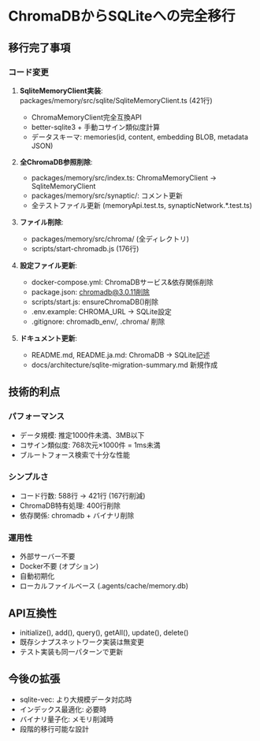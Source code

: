 # ChromaDBからSQLiteへの完全移行

## 移行完了事項

### コード変更
1. **SqliteMemoryClient実装**: packages/memory/src/sqlite/SqliteMemoryClient.ts (421行)
   - ChromaMemoryClient完全互換API
   - better-sqlite3 + 手動コサイン類似度計算
   - データスキーマ: memories(id, content, embedding BLOB, metadata JSON)

2. **全ChromaDB参照削除**:
   - packages/memory/src/index.ts: ChromaMemoryClient → SqliteMemoryClient
   - packages/memory/src/synaptic/: コメント更新
   - 全テストファイル更新 (memoryApi.test.ts, synapticNetwork.*.test.ts)

3. **ファイル削除**:
   - packages/memory/src/chroma/ (全ディレクトリ)
   - scripts/start-chromadb.js (176行)

4. **設定ファイル更新**:
   - docker-compose.yml: ChromaDBサービス&依存関係削除
   - package.json: chromadb@3.0.11削除
   - scripts/start.js: ensureChromaDB()削除
   - .env.example: CHROMA_URL → SQLite設定
   - .gitignore: chromadb_env/, .chroma/ 削除

5. **ドキュメント更新**:
   - README.md, README.ja.md: ChromaDB → SQLite記述
   - docs/architecture/sqlite-migration-summary.md 新規作成

## 技術的利点

### パフォーマンス
- データ規模: 推定1000件未満、3MB以下
- コサイン類似度: 768次元×1000件 = 1ms未満
- ブルートフォース検索で十分な性能

### シンプルさ
- コード行数: 588行 → 421行 (167行削減)
- ChromaDB特有処理: 400行削除
- 依存関係: chromadb + バイナリ削除

### 運用性
- 外部サーバー不要
- Docker不要 (オプション)
- 自動初期化
- ローカルファイルベース (.agents/cache/memory.db)

## API互換性
- initialize(), add(), query(), getAll(), update(), delete()
- 既存シナプスネットワーク実装は無変更
- テスト実装も同一パターンで更新

## 今後の拡張
- sqlite-vec: より大規模データ対応時
- インデックス最適化: 必要時
- バイナリ量子化: メモリ削減時
- 段階的移行可能な設計